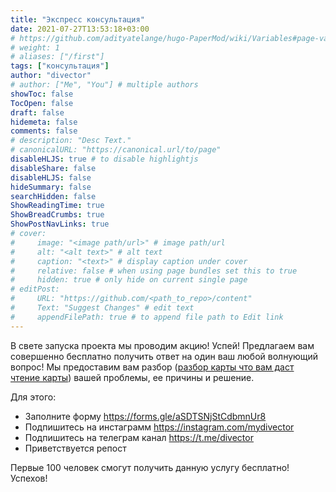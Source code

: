 ```yaml
---
title: "Экспресс консультация"
date: 2021-07-27T13:53:18+03:00
# https://github.com/adityatelange/hugo-PaperMod/wiki/Variables#page-variables
# weight: 1
# aliases: ["/first"]
tags: ["консультация"]
author: "divector"
# author: ["Me", "You"] # multiple authors
showToc: false
TocOpen: false
draft: false
hidemeta: false
comments: false
# description: "Desc Text."
# canonicalURL: "https://canonical.url/to/page"
disableHLJS: true # to disable highlightjs
disableShare: false
disableHLJS: false
hideSummary: false
searchHidden: false
ShowReadingTime: true
ShowBreadCrumbs: true
ShowPostNavLinks: true
# cover:
#     image: "<image path/url>" # image path/url
#     alt: "<alt text>" # alt text
#     caption: "<text>" # display caption under cover
#     relative: false # when using page bundles set this to true
#     hidden: true # only hide on current single page
# editPost:
#     URL: "https://github.com/<path_to_repo>/content"
#     Text: "Suggest Changes" # edit text
#     appendFilePath: true # to append file path to Edit link
---
```


В свете запуска проекта мы проводим акцию! Успей! Предлагаем вам совершенно бесплатно получить ответ на один ваш любой волнующий вопрос! Мы предоставим вам разбор ([разбор карты что вам даст чтение карты](https://www.divector.com/about/#разбор-карты-что-вам-даст-чтение-карты)) вашей проблемы, ее причины и решение.


Для этого:
- Заполните форму https://forms.gle/aSDTSNjStCdbmnUr8
- Подпишитесь на инстаграмм https://instagram.com/mydivector
- Подпишитесь на телеграм канал https://t.me/divector
- Приветствуется репост

Первые 100 человек смогут получить данную услугу бесплатно! Успехов!

